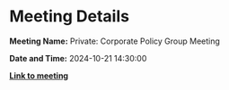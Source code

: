 # Meeting Details

**Meeting Name:** Private: Corporate Policy Group Meeting

**Date and Time:** 2024-10-21 14:30:00

**<a href="https://www.limerick.ie/council/whats-on/private-corporate-policy-group-meeting-70" target="_blank">Link to meeting</a>**
